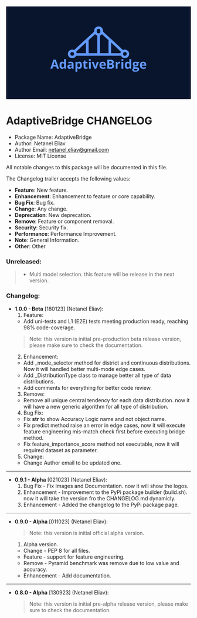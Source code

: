 <p align="center">
  <a href="https://inetanel.github.io/adaptivebridge">
  <img src="https://github.com/inetanel/adaptivebridge/blob/main/docs/assets/images/wide_logo.jpeg" width="600" />
  </a>
</p>

# AdaptiveBridge CHANGELOG
 - Package Name: AdaptiveBridge
 - Author: Netanel Eliav
 - Author Email: netanel.eliav@gmail.com
 - License: MIT License

All notable changes to this package will be documented in this file.

The Changelog trailer accepts the following values:
 - **Feature**: New feature.
 - **Enhancement**: Enhancement to feature or core capability.
 - **Bug Fix**: Bug fix.
 - **Change**: Any change.
 - **Deprecation**: New deprecation.
 - **Remove**: Feature or component removal.
 - **Security**: Security fix.
 - **Performance**: Performance Improvement.
 - **Note**: General Information.
 - **Other**: Other


### Unreleased:

> - Multi model selection. this feature will be release in the next version.

### Changelog:

- **1.0.0 - Beta** [180123] (Netanel Eliav):
  1. Feature:
    - Add uni-tests and L1 (E2E) tests meeting production ready, reaching 98% code-coverage.
    > Note: this version is initial pre-production beta release version, please make sure to check the documentation.
  2. Enhancement:
    - Add _mode_selector method for district and continuous distributions. Now it will handled better multi-mode edge cases.
    - Add _DistributionType class to manage better all type of data distributions.
    - Add comments for everything for better code review.
  3. Remove:
    - Remove all unique central tendency for each data distribution. now it will have a new generic algorithm for all type of distribution.
  4. Bug Fix:
    - Fix __str__ to show Accuracy Logic name and not object name.
    - Fix predict method raise an error in edge cases, now it will execute feature engineering mis-match check first before executing bridge method.
    - Fix feature_importance_score method not executable, now it will required dataset as parameter.
  5. Change:
   - Change Author email to be updated one.
---
- **0.9.1 - Alpha** [021023] (Netanel Eliav):
  1. Bug Fix - Fix Images and Documentation. now it will show the logos.
  2. Enhancement - Improvement to the PyPi package builder (build.sh). now it will take the version fro the CHANGELOG.md dynamicly.
  3. Enhancement - Added the changelog to the PyPi package page.
---
- **0.9.0 - Alpha** [011023] (Netanel Eliav):
  > Note: this version is initial official alpha version.
  1. Alpha version.
    - Change - PEP 8 for all files.
    - Feature - support for feature engineering.
    - Remove - Pyramid benchmark was remove due to low value and accuracy.
    - Enhancement - Add documentation.
---
- **0.8.0 - Alpha** [130923] (Netanel Eliav):
  > Note: this version is initial pre-alpha release version, please make sure to check the documentation.